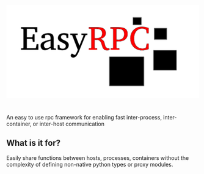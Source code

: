 ![](./images/logo.png)
#

An easy to use rpc framework for enabling fast inter-process, inter-container, or inter-host communication

## What is it for?

Easily share functions between hosts, processes, containers without the complexity of defining non-native python types or proxy modules.